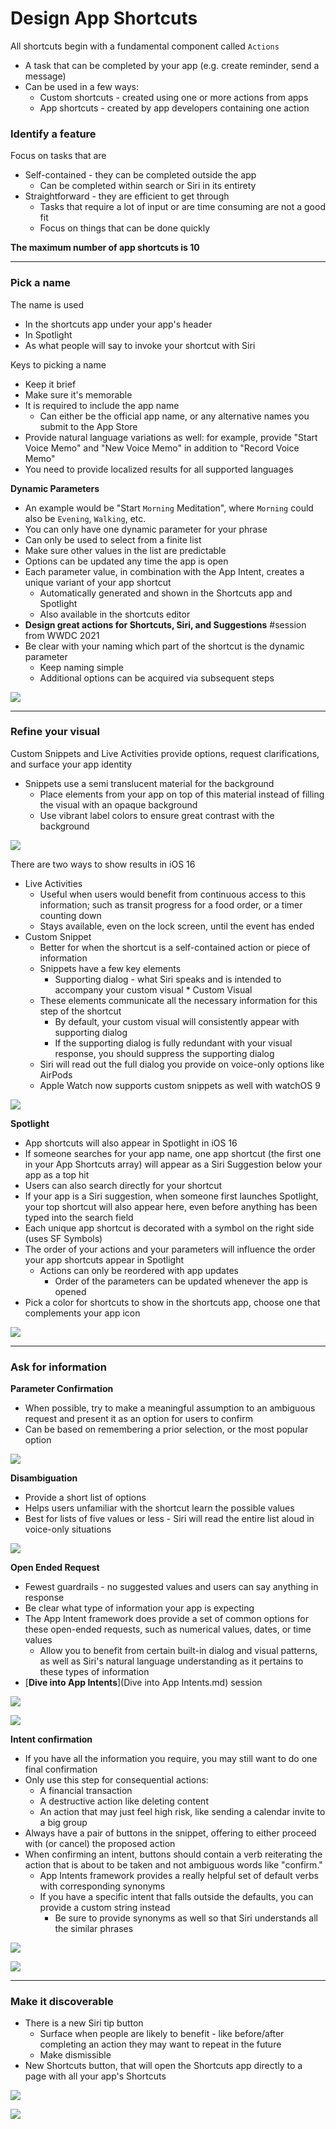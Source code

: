 # **Design App Shortcuts**

All shortcuts begin with a fundamental component called `Actions`

* A task that can be completed by your app (e.g. create reminder, send a message)
* Can be used in a few ways:
	* Custom shortcuts - created using one or more actions from apps
	* App shortcuts - created by app developers containing one action


### **Identify a feature**

Focus on tasks that are

* Self-contained - they can be completed outside the app
	* Can be completed within search or Siri in its entirety
* Straightforward - they are efficient to get through
	* Tasks that require a lot of input or are time consuming are not a good fit
	* Focus on things that can be done quickly

**The maximum number of app shortcuts is 10**

---

### **Pick a name**

The name is used

* In the shortcuts app under your app's header
* In Spotlight
* As what people will say to invoke your shortcut with Siri

Keys to picking a name

* Keep it brief
* Make sure it's memorable
* It is required to include the app name
	* Can either be the official app name, or any alternative names you submit to the App Store
* Provide natural language variations as well: for example, provide "Start Voice Memo" and "New Voice Memo" in addition to "Record Voice Memo"
* You need to provide localized results for all supported languages

**Dynamic Parameters**

* An example would be "Start `Morning` Meditation", where `Morning` could also be `Evening`, `Walking`, etc.
* You can only have one dynamic parameter for your phrase
* Can only be used to select from a finite list
* Make sure other values in the list are predictable
* Options can be updated any time the app is open
* Each parameter value, in combination with the App Intent, creates a unique variant of your app shortcut
	* Automatically generated and shown in the Shortcuts app and Spotlight
	* Also available in the shortcuts editor
* **Design great actions for Shortcuts, Siri, and Suggestions** #session from WWDC 2021
* Be clear with your naming which part of the shortcut is the dynamic parameter
	* Keep naming simple
	* Additional options can be acquired via subsequent steps

![](images/designshortcuts/parameters.png)

---

### **Refine your visual**

Custom Snippets and Live Activities provide options, request clarifications, and surface your app identity

* Snippets use a semi translucent material for the background
	* Place elements from your app on top of this material instead of filling the visual with an opaque background
	* Use vibrant label colors to ensure great contrast with the background

![](images/designshortcuts/snippet.png)

There are two ways to show results in iOS 16

* Live Activities
	* Useful when users would benefit from continuous access to this information; such as transit progress for a food order, or a timer counting down
	* Stays available, even on the lock screen, until the event has ended
* Custom Snippet
	* Better for when the shortcut is a self-contained action or piece of information
	* Snippets have a few key elements
		* Supporting dialog - what Siri speaks and is intended to accompany your custom visual		* Custom Visual
	* These elements communicate all the necessary information for this step of the shortcut
		* By default, your custom visual will consistently appear with supporting dialog
		* If the supporting dialog is fully redundant with your visual response, you should suppress the supporting dialog
	* Siri will read out the full dialog you provide on voice-only options like AirPods
	* Apple Watch now supports custom snippets as well with watchOS 9

![](images/designshortcuts/suppress.png)

**Spotlight**

* App shortcuts will also appear in Spotlight in iOS 16
* If someone searches for your app name, one app shortcut (the first one in your App Shortcuts array) will appear as a Siri Suggestion below your app as a top hit
* Users can also search directly for your shortcut
* If your app is a Siri suggestion, when someone first launches Spotlight, your top shortcut will also appear here, even before anything has been typed into the search field
* Each unique app shortcut is decorated with a symbol on the right side (uses SF Symbols)
* The order of your actions and your parameters will influence the order your app shortcuts appear in Spotlight
	* Actions can only be reordered with app updates
		* Order of the parameters can be updated whenever the app is opened
* Pick a color for shortcuts to show in the shortcuts app, choose one that complements your app icon

![](images/designshortcuts/right_icon.png)

---

### **Ask for information**

**Parameter Confirmation**

* When possible, try to make a meaningful assumption to an ambiguous request and present it as an option for users to confirm
* Can be based on remembering a prior selection, or the most popular option

![](images/designshortcuts/parameter_confirmation.png)

**Disambiguation**

* Provide a short list of options
* Helps users unfamiliar with the shortcut learn the possible values
* Best for lists of five values or less - Siri will read the entire list aloud in voice-only situations

![](images/designshortcuts/disambiguation.png)

**Open Ended Request**

* Fewest guardrails - no suggested values and users can say anything in response
* Be clear what type of information your app is expecting
* The App Intent framework does provide a set of common options for these open-ended requests, such as numerical values, dates, or time values
	* Allow you to benefit from certain built-in dialog and visual patterns, as well as Siri's natural language understanding as it pertains to these types of information
* [**Dive into App Intents**](Dive into App Intents.md) session

![](images/designshortcuts/open_ended.png)

![](images/designshortcuts/common_options.png)

**Intent confirmation**

* If you have all the information you require, you may still want to do one final confirmation
* Only use this step for consequential actions:
	* A financial transaction
	* A destructive action like deleting content
	* An action that may just feel high risk, like sending a calendar invite to a big group
* Always have a pair of buttons in the snippet, offering to either proceed with (or cancel) the proposed action
* When confirming an intent, buttons should contain a verb reiterating the action that is about to be taken and not ambiguous words like "confirm."
	* App Intents framework provides a really helpful set of default verbs with corresponding synonyms
	* If you have a specific intent that falls outside the defaults, you can provide a custom string instead
		* Be sure to provide synonyms as well so that Siri understands all the similar phrases

![](images/designshortcuts/intent_confirmation.png)

![](images/designshortcuts/verbs.png)

---

### **Make it discoverable**

* There is a new Siri tip button
	* Surface when people are likely to benefit - like before/after completing an action they may want to repeat in the future
	* Make dismissible
* New Shortcuts button, that will open the Shortcuts app directly to a page with all your app's Shortcuts

![](images/designshortcuts/siri_tip.png) 

![](images/designshortcuts/siri_button.png)


